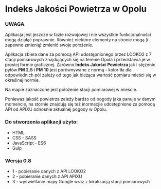 # Indeks Jakości Powietrza w Opolu
### UWAGA
Aplikacja jest jeszcze w fazie rozwojowej i nie wszystkie funkcjonalności mogą działąć poprawnie. Również niektóre elementy na stronie mogą (i zapewne zmienią) zmienić swoje położenie. 

Aplikacja zbiera dane za pomocą API udostępnionego przez LOOKO2 z 7 stacji pomiarowych znajdujących się na terenie Opola i przedstawia je w prostej formie graficznej. Zarówno **Indeks Jakości Powietrza** jak i stężenie pyłów **PM 2.5** i **PM 10** jest porównywane z normą - kolor tła dla odpowiednich pól zależy od tego jak bieżąca wartość pomiaru mieści się w określnej normie. 

Na mapie zaznaczone jest położenie stacji pomiarowej w mieście. 

Poniewaz jakość powietrza zeleży bardzo od pogody jaka panuje w danym momencie, na stornie znajdują się też inormacjie udostępnione za pomocą API od APIXU odnosnie aktualnej pogody w Opolu.


### Do stworzenia aplikacji użyto:
* HTML
* CSS - SASS
* JavaScript - ES6
* Gulp

### Wersja 0.8
* 1 - pobieranie danych z API LOOKO2
* 2 - pobieranie danych z API APIXU
* 3 - wyświetlanie mapy Google wraz z lokalizacją stacji pomiarowych

